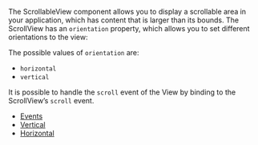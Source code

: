 The ScrollableView component allows you to display a scrollable area in your application, which has content that is larger than its bounds.
The ScrollView has an `orientation` property, which allows you to set different orientations to the view:

The possible values of `orientation` are:
 - `horizontal`
 - `vertical`
 
It is possible to handle the `scroll` event of the View by binding to the ScrollView’s `scroll` event.

<snippet id='search-bar-require'/>

* [Events](#events)
* [Vertical](#vertical)
* [Horizontal](#horizontal)
